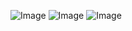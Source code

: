 ![Image](https://github.com/user-attachments/assets/750b0c47-19f5-4855-aab6-fdd6d0526736)
![Image](https://github.com/user-attachments/assets/775a6251-60e1-43d8-a072-0cffbe804371)
![Image](https://github.com/user-attachments/assets/c67ac77e-4780-4c2a-acf0-10bb6a33d1b7)

